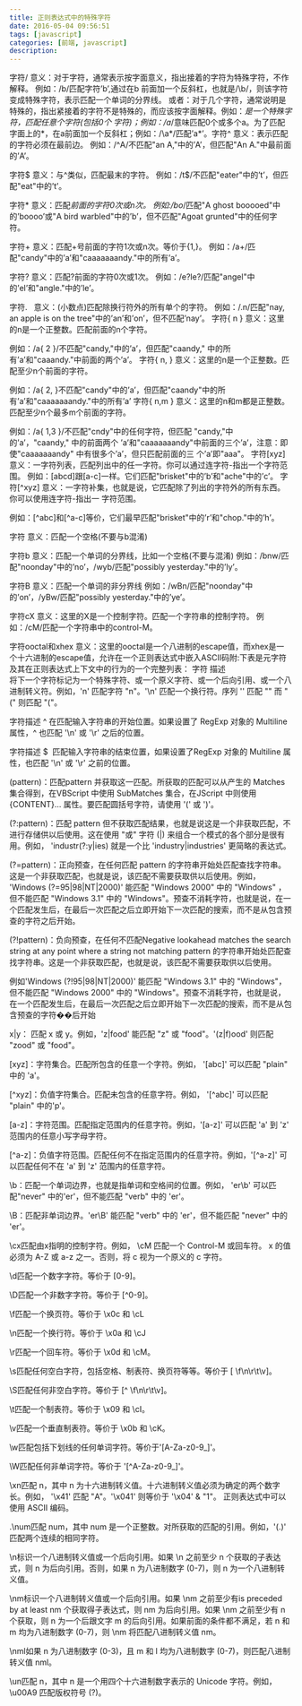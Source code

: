 ```yaml
---
title: 正则表达式中的特殊字符
date: 2016-05-04 09:56:51
tags: [javascript]
categories: [前端, javascript]
description:
---
```


字符/
    意义：对于字符，通常表示按字面意义，指出接着的字符为特殊字符，不作解释。
    例如：/b/匹配字符’b’,通过在b 前面加一个反斜杠，也就是/\b/，则该字符变成特殊字符，表示匹配一个单词的分界线。
     或者：对于几个字符，通常说明是特殊的，指出紧接着的字符不是特殊的，而应该按字面解释。例如：*是一个特殊字符，匹配任意个字符(包括0个     字符)；例如：/a*/意味匹配0个或多个a。为了匹配字面上的*，在a前面加一个反斜杠；例如：/\a*/匹配’a*’。字符^
   意义：表示匹配的字符必须在最前边。
    例如：/^A/不匹配"an A,"中的’A’，但匹配"An A."中最前面的’A’。

字符$
    意义：与^类似，匹配最末的字符。
   例如：/t$/不匹配"eater"中的’t’，但匹配"eat"中的’t’。

字符*
    意义：匹配*前面的字符0次或n次。
    例如:/bo*/匹配"A ghost booooed"中的’boooo’或"A bird warbled"中的’b’，但不匹配"Agoat grunted"中的任何字符。

字符+
    意义：匹配+号前面的字符1次或n次。等价于{1,}。
   例如：/a+/匹配"candy"中的’a’和"caaaaaaandy."中的所有’a’。

字符?
   意义：匹配?前面的字符0次或1次。
   例如：/e?le?/匹配"angel"中的’el’和"angle."中的’le’。

字符.   
    意义：(小数点)匹配除换行符外的所有单个的字符。
   例如：/.n/匹配"nay, an apple is on the tree"中的’an’和’on’，但不匹配’nay’。
字符{ n }   意义：这里的n是一个正整数。匹配前面的n个字符。

例如：/a{ 2 }/不匹配"candy,"中的’a’，但匹配"caandy," 中的所有’a’和"caaandy."中前面的两个’a’。
字符{ n, }   意义：这里的n是一个正整数。匹配至少n个前面的字符。

例如：/a{ 2, }不匹配"candy"中的’a’，但匹配"caandy"中的所有’a’和"caaaaaaandy."中的所有’a’
字符{ n,m }    意义：这里的n和m都是正整数。匹配至少n个最多m个前面的字符。

例如：/a{ 1,3 }/不匹配"cndy"中的任何字符，但匹配 "candy,"中的’a’，"caandy," 中的前面两个   ’a’和"caaaaaaandy"中前面的三个’a’，注意：即使"caaaaaaandy" 中有很多个’a’，但只匹配前面的三 个’a’即"aaa"。
字符[xyz]   意义：一字符列表，匹配列出中的任一字符。你可以通过连字符-指出一个字符范围。   例如：[abcd]跟[a-c]一样。它们匹配"brisket"中的’b’和"ache"中的’c’。
字符[^xyz]    意义：一字符补集，也就是说，它匹配除了列出的字符外的所有东西。 你可以使用连字符-指出一 字符范围。

例如：[^abc]和[^a-c]等价，它们最早匹配"brisket"中的’r’和"chop."中的’h’。

字符   意义：匹配一个空格(不要与b混淆)

字符b     意义：匹配一个单词的分界线，比如一个空格(不要与混淆)     例如：/bnw/匹配"noonday"中的’no’，/wyb/匹配"possibly yesterday."中的’ly’。

字符B     意义：匹配一个单词的非分界线     例如：/wBn/匹配"noonday"中的’on’，/yBw/匹配"possibly yesterday."中的’ye’。

字符cX    意义：这里的X是一个控制字符。匹配一个字符串的控制字符。    例如：/cM/匹配一个字符串中的control-M。

字符ooctal和xhex
意义：这里的ooctal是一个八进制的escape值，而xhex是一个十六进制的escape值，允许在一个正则表达式中嵌入ASCII码附:下表是元字符及其在正则表达式上下文中的行为的一个完整列表：
字符 描述  \
将下一个字符标记为一个特殊字符、或一个原义字符、或一个后向引用、或一个八进制转义符。例如，'n' 匹配字符 "n"。'\n' 匹配一个换行符。序列 '\' 匹配 "" 而 "\(" 则匹配 "("。

字符描述 ^
在匹配输入字符串的开始位置。如果设置了 RegExp 对象的 Multiline 属性，^ 也匹配 '\n' 或 '\r' 之后的位置。

字符描述 $ 
匹配输入字符串的结束位置，如果设置了RegExp 对象的 Multiline 属性，也匹配 '\n' 或 '\r' 之前的位置。

(pattern)：匹配pattern 并获取这一匹配。所获取的匹配可以从产生的 Matches 集合得到，在VBScript 中使用 SubMatches 集合，在JScript 中则使用 {CONTENT}… 属性。要匹配圆括号字符，请使用 '\(' 或 '\)'。

(?:pattern)：匹配 pattern 但不获取匹配结果，也就是说这是一个非获取匹配，不进行存储供以后使用。这在使用 "或" 字符 (|) 来组合一个模式的各个部分是很有用。例如， 'industr(?:y|ies) 就是一个比 'industry|industries' 更简略的表达式。

(?=pattern)：正向预查，在任何匹配 pattern 的字符串开始处匹配查找字符串。这是一个非获取匹配，也就是说，该匹配不需要获取供以后使用。例如， 'Windows (?=95|98|NT|2000)' 能匹配 "Windows 2000" 中的 "Windows" ，但不能匹配 "Windows 3.1" 中的 "Windows"。预查不消耗字符，也就是说，在一个匹配发生后，在最后一次匹配之后立即开始下一次匹配的搜索，而不是从包含预查的字符之后开始。

(?!pattern)：负向预查，在任何不匹配Negative lookahead matches the search string at any point where a string not matching pattern 的字符串开始处匹配查找字符串。这是一个非获取匹配，也就是说，该匹配不需要获取供以后使用。

例如'Windows (?!95|98|NT|2000)' 能匹配 "Windows 3.1" 中的 "Windows"，但不能匹配 "Windows 2000" 中的 "Windows"。预查不消耗字符，也就是说，在一个匹配发生后，在最后一次匹配之后立即开始下一次匹配的搜索，而不是从包含预查的字符��后开始

x|y： 匹配 x 或 y。例如，'z|food' 能匹配 "z" 或 "food"。'(z|f)ood' 则匹配 "zood" 或 "food"。

[xyz]：字符集合。匹配所包含的任意一个字符。例如， '[abc]' 可以匹配 "plain" 中的 'a'。

[^xyz]：负值字符集合。匹配未包含的任意字符。例如， '[^abc]' 可以匹配 "plain" 中的'p'。

[a-z]：字符范围。匹配指定范围内的任意字符。例如，'[a-z]' 可以匹配 'a' 到 'z' 范围内的任意小写字母字符。

[^a-z]：负值字符范围。匹配任何不在指定范围内的任意字符。例如，'[^a-z]' 可以匹配任何不在 'a' 到 'z' 范围内的任意字符。

\b：匹配一个单词边界，也就是指单词和空格间的位置。例如， 'er\b' 可以匹配"never" 中的'er'，但不能匹配 "verb" 中的 'er'。


\B：匹配非单词边界。'er\B' 能匹配 "verb" 中的 'er'，但不能匹配 "never" 中的 'er'。

\cx匹配由x指明的控制字符。例如， \cM 匹配一个 Control-M 或回车符。 x 的值必须为 A-Z 或 a-z 之一。否则，将 c 视为一个原义的 c 字符。

\d匹配一个数字字符。等价于 [0-9]。

\D匹配一个非数字字符。等价于 [^0-9]。

\f匹配一个换页符。等价于 \x0c 和 \cL

\n匹配一个换行符。等价于 \x0a 和 \cJ

\r匹配一个回车符。等价于 \x0d 和 \cM。

\s匹配任何空白字符，包括空格、制表符、换页符等等。等价于 [ \f\n\r\t\v]。

\S匹配任何非空白字符。等价于 [^ \f\n\r\t\v]。

\t匹配一个制表符。等价于 \x09 和 \cI。

\v匹配一个垂直制表符。等价于 \x0b 和 \cK。

\w匹配包括下划线的任何单词字符。等价于'[A-Za-z0-9_]'。

\W匹配任何非单词字符。等价于 '[^A-Za-z0-9_]'。

\xn匹配 n，其中 n 为十六进制转义值。十六进制转义值必须为确定的两个数字长。例如， '\x41' 匹配 "A"。'\x041' 则等价于 '\x04' & "1"。
正则表达式中可以使用 ASCII 编码。

.\num匹配 num，其中 num 是一个正整数。对所获取的匹配的引用。例如，'(.)' 匹配两个连续的相同字符。

\n标识一个八进制转义值或一个后向引用。如果 \n 之前至少 n 个获取的子表达式，则 n 为后向引用。否则，如果 n 为八进制数字 (0-7)，则 n 为一个八进制转义值。

\nm标识一个八进制转义值或一个后向引用。如果 \nm 之前至少有is preceded by at least nm 个获取得子表达式，则 nm 为后向引用。如果 \nm 之前至少有 n 个获取，则 n 为一个后跟文字 m 的后向引用。如果前面的条件都不满足，若  n 和 m 均为八进制数字 (0-7)，则 \nm 将匹配八进制转义值 nm。

\nml如果 n 为八进制数字 (0-3)，且 m 和 l 均为八进制数字 (0-7)，则匹配八进制转义值 nml。

\un匹配 n，其中 n 是一个用四个十六进制数字表示的 Unicode 字符。例如，\u00A9 匹配版权符号 (?)。


